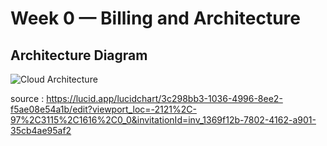 # Week 0 — Billing and Architecture

## Architecture Diagram

![Cloud Architecture](https://user-images.githubusercontent.com/67248935/218505297-01932e71-a1c5-4858-ab05-79a0ecaeffa6.jpeg)

source : https://lucid.app/lucidchart/3c298bb3-1036-4996-8ee2-f5ae08e54a1b/edit?viewport_loc=-2121%2C-97%2C3115%2C1616%2C0_0&invitationId=inv_1369f12b-7802-4162-a901-35cb4ae95af2



